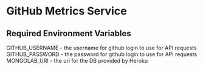 GitHub Metrics Service
======================

Required Environment Variables
------------------------------
GITHUB_USERNAME - the username for github login to use for API requests  
GITHUB_PASSWORD - the password for github login to use for API requests  
MONGOLAB_URI - the uri for the DB provided by Heroku 